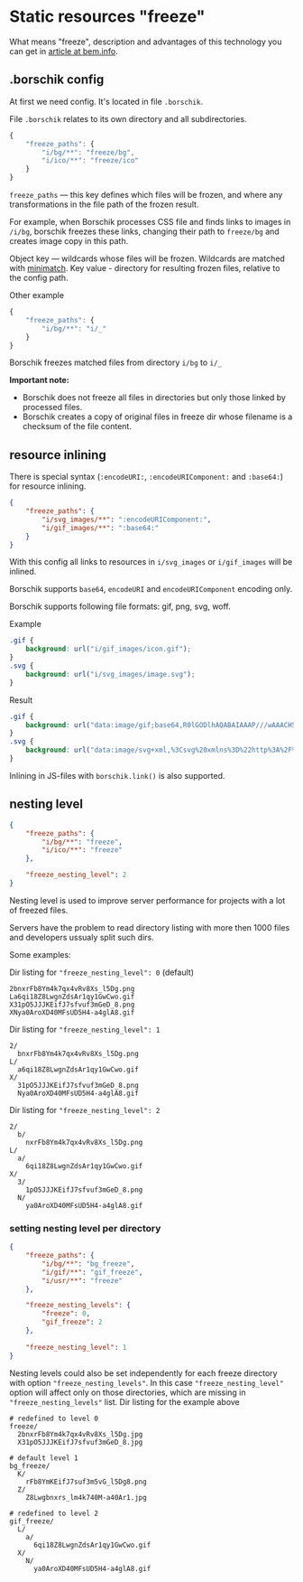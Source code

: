 # Static resources "freeze"

What means "freeze", description and advantages of this technology you can get in [article at bem.info](http://bem.info/articles/borschik).

## .borschik config

At first we need config. It's located in file `.borschik`.

File `.borschik` relates to its own directory and all subdirectories.
```js
{
    "freeze_paths": {
        "i/bg/**": "freeze/bg",
        "i/ico/**": "freeze/ico"
    }
}
```

`freeze_paths` — this key defines which files will be frozen, and where any transformations in the file path of the frozen result.

For example, when Borschik processes CSS file and finds links to images in `/i/bg`,
borschik freezes these links, changing their path to `freeze/bg` and creates image copy in this path.

Object key — wildcards whose files will be frozen. Wildcards are matched with [minimatch](https://github.com/isaacs/minimatch).
Key value - directory for resulting frozen files, relative to the config path.

Other example
```js
{
    "freeze_paths": {
        "i/bg/**": "i/_"
    }
}
```
Borschik freezes matched files from directory `i/bg` to `i/_`

**Important note:**
* Borschik does not freeze all files in directories but only those linked by processed files.
* Borschik creates a copy of original files in freeze dir whose filename is a checksum of the file content.

## resource inlining
There is special syntax (`:encodeURI:`, `:encodeURIComponent:` and `:base64:`) for resource inlining.

```json
{
    "freeze_paths": {
        "i/svg_images/**": ":encodeURIComponent:",
        "i/gif_images/**": ":base64:"
    }
}
```

With this config all links to resources in `i/svg_images` or `i/gif_images` will be inlined.

Borschik supports `base64`, `encodeURI` and `encodeURIComponent` encoding only.

Borschik supports following file formats: gif, png, svg, woff.

Example
```css
.gif {
    background: url("i/gif_images/icon.gif");
}
.svg {
    background: url("i/svg_images/image.svg");
}
```

Result
```css
.gif {
    background: url("data:image/gif;base64,R0lGODlhAQABAIAAAP///wAAACH5BAEAAAAALAAAAAABAAEAAAICRAEAOw==");
}
.svg {
    background: url("data:image/svg+xml,%3Csvg%20xmlns%3D%22http%3A%2F%2Fwww.w3.org.......");
}
```

Inlining in JS-files with `borschik.link()` is also supported.

## nesting level
```json
{
    "freeze_paths": {
        "i/bg/**": "freeze",
        "i/ico/**": "freeze"
    },

    "freeze_nesting_level": 2
}
```

Nesting level is used to improve server performance for projects with a lot of freezed files.

Servers have the problem to read directory listing with more then 1000 files and developers ussualy split such dirs.

Some examples:

Dir listing for `"freeze_nesting_level": 0` (default)
```
2bnxrFb8Ym4k7qx4vRv8Xs_l5Dg.png
La6qi18Z8LwgnZdsAr1qy1GwCwo.gif
X31pO5JJJKEifJ7sfvuf3mGeD_8.png
XNya0AroXD40MFsUD5H4-a4glA8.gif
```

Dir listing for `"freeze_nesting_level": 1`
```
2/
  bnxrFb8Ym4k7qx4vRv8Xs_l5Dg.png
L/
  a6qi18Z8LwgnZdsAr1qy1GwCwo.gif
X/
  31pO5JJJKEifJ7sfvuf3mGeD_8.png
  Nya0AroXD40MFsUD5H4-a4glA8.gif
```

Dir listing for `"freeze_nesting_level": 2`
```
2/
  b/
    nxrFb8Ym4k7qx4vRv8Xs_l5Dg.png
L/
  a/
    6qi18Z8LwgnZdsAr1qy1GwCwo.gif
X/
  3/
    1pO5JJJKEifJ7sfvuf3mGeD_8.png
  N/
    ya0AroXD40MFsUD5H4-a4glA8.gif
```
### setting nesting level per directory
```json
{
    "freeze_paths": {
        "i/bg/**": "bg_freeze",
        "i/gif/**": "gif_freeze",
        "i/usr/**": "freeze"
    },

    "freeze_nesting_levels": {
        "freeze": 0,
        "gif_freeze": 2
    },
    
    "freeze_nesting_level": 1
}
```
Nesting levels could also be set independently for each freeze directory with option `"freeze_nesting_levels"`.
In this case `"freeze_nesting_level"` option will affect only on those directories, which are missing in `"freeze_nesting_levels"` list.
Dir listing for the example above
```
# redefined to level 0
freeze/
  2bnxrFb8Ym4k7qx4vRv8Xs_l5Dg.jpg
  X31pO5JJJKEifJ7sfvuf3mGeD_8.jpg
 
# default level 1 
bg_freeze/
  K/
    rFb8YmKEifJ7suf3m5vG_l5Dg8.png
  Z/
    Z8Lwgbnxrs_lm4k740M-a40Ar1.jpg

# redefined to level 2
gif_freeze/
  L/
    a/
      6qi18Z8LwgnZdsAr1qy1GwCwo.gif
  X/
    N/
      ya0AroXD40MFsUD5H4-a4glA8.gif
